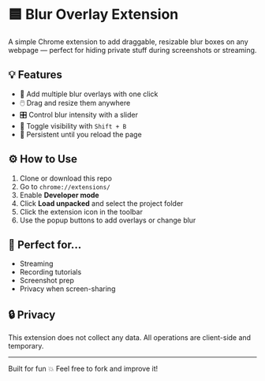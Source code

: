 # 🟦 Blur Overlay Extension

A simple Chrome extension to add draggable, resizable blur boxes on any webpage — perfect for hiding private stuff during screenshots or streaming.

## 💡 Features

- 🧊 Add multiple blur overlays with one click
- 🖱️ Drag and resize them anywhere
- 🎛️ Control blur intensity with a slider
- 🎹 Toggle visibility with `Shift + B`
- 💾 Persistent until you reload the page

## ⚙️ How to Use

1. Clone or download this repo
2. Go to `chrome://extensions/`
3. Enable **Developer mode**
4. Click **Load unpacked** and select the project folder
5. Click the extension icon in the toolbar
6. Use the popup buttons to add overlays or change blur

## 📸 Perfect for...

- Streaming
- Recording tutorials
- Screenshot prep
- Privacy when screen-sharing

## 🔒 Privacy
This extension does not collect any data. All operations are client-side and temporary.

---

Built for fun 💥 Feel free to fork and improve it!
